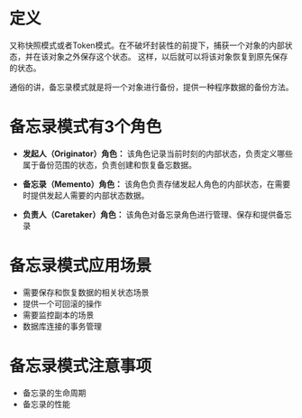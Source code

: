 # 定义
又称快照模式或者Token模式。在不破坏封装性的前提下，捕获一个对象的内部状态，并在该对象之外保存这个状态。
这样，以后就可以将该对象恢复到原先保存的状态。

通俗的讲，备忘录模式就是将一个对象进行备份，提供一种程序数据的备份方法。

# 备忘录模式有3个角色
* **发起人（Originator）角色：**
该角色记录当前时刻的内部状态，负责定义哪些属于备份范围的状态，负责创建和恢复备忘数据。

* **备忘录（Memento）角色：**
该角色负责存储发起人角色的内部状态，在需要时提供发起人需要的内部状态数据。

* **负责人（Caretaker）角色：**
该角色对备忘录角色进行管理、保存和提供备忘录

# 备忘录模式应用场景

* 需要保存和恢复数据的相关状态场景
* 提供一个可回滚的操作
* 需要监控副本的场景
* 数据库连接的事务管理

# 备忘录模式注意事项

* 备忘录的生命周期
* 备忘录的性能